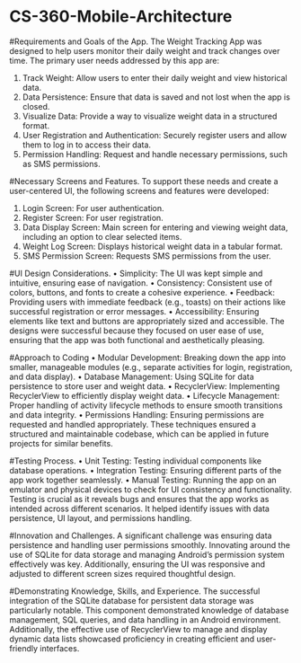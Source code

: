 # CS-360-Mobile-Architecture
#Requirements and Goals of the App.
The Weight Tracking App was designed to help users monitor their daily weight and track changes over time. The primary user needs addressed by this app are:
1.	Track Weight: Allow users to enter their daily weight and view historical data.
2.	Data Persistence: Ensure that data is saved and not lost when the app is closed.
3.	Visualize Data: Provide a way to visualize weight data in a structured format.
4.	User Registration and Authentication: Securely register users and allow them to log in to access their data.
5.	Permission Handling: Request and handle necessary permissions, such as SMS permissions.

#Necessary Screens and Features.
To support these needs and create a user-centered UI, the following screens and features were developed:
1.	Login Screen: For user authentication.
2.	Register Screen: For user registration.
3.	Data Display Screen: Main screen for entering and viewing weight data, including an option to clear selected items.
4.	Weight Log Screen: Displays historical weight data in a tabular format.
5.	SMS Permission Screen: Requests SMS permissions from the user.

#UI Design Considerations.
•	Simplicity: The UI was kept simple and intuitive, ensuring ease of navigation.
•	Consistency: Consistent use of colors, buttons, and fonts to create a cohesive experience.
•	Feedback: Providing users with immediate feedback (e.g., toasts) on their actions like successful registration or error messages.
•	Accessibility: Ensuring elements like text and buttons are appropriately sized and accessible.
The designs were successful because they focused on user ease of use, ensuring that the app was both functional and aesthetically pleasing.

#Approach to Coding
•	Modular Development: Breaking down the app into smaller, manageable modules (e.g., separate activities for login, registration, and data display).
•	Database Management: Using SQLite for data persistence to store user and weight data.
•	RecyclerView: Implementing RecyclerView to efficiently display weight data.
•	Lifecycle Management: Proper handling of activity lifecycle methods to ensure smooth transitions and data integrity.
•	Permissions Handling: Ensuring permissions are requested and handled appropriately.
These techniques ensured a structured and maintainable codebase, which can be applied in future projects for similar benefits.

#Testing Process.
•	Unit Testing: Testing individual components like database operations.
•	Integration Testing: Ensuring different parts of the app work together seamlessly.
•	Manual Testing: Running the app on an emulator and physical devices to check for UI consistency and functionality.
Testing is crucial as it reveals bugs and ensures that the app works as intended across different scenarios. It helped identify issues with data persistence, UI layout, and permissions handling.

#Innovation and Challenges.
A significant challenge was ensuring data persistence and handling user permissions smoothly. Innovating around the use of SQLite for data storage and managing Android’s permission system effectively was key. Additionally, ensuring the UI was responsive and adjusted to different screen sizes required thoughtful design.

#Demonstrating Knowledge, Skills, and Experience.
The successful integration of the SQLite database for persistent data storage was particularly notable. This component demonstrated knowledge of database management, SQL queries, and data handling in an Android environment. Additionally, the effective use of RecyclerView to manage and display dynamic data lists showcased proficiency in creating efficient and user-friendly interfaces.
